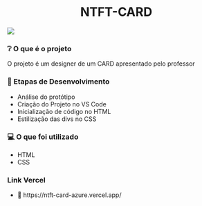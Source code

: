<h1 align="center">NTFT-CARD</h1>
<div><img src="https://user-images.githubusercontent.com/86062663/189162753-bc4e4205-e56a-440f-8573-8eb6d838a353.png"></div>


<h3>❔ O que é o projeto</h3>
<p>O projeto é um designer de um CARD apresentado pelo professor<p>
  
<h3>📝 Etapas de Desenvolvimento</h3>
<ul>
  <li>Análise do protótipo</li>
  <li>Criação do Projeto no VS Code</li>
  <li>Inicialização de código no HTML</li>
  <li>Estilização das divs no CSS</li>
</ul>

<h3>💻 O que foi utilizado</h3>
<ul>
  <li>HTML</li>
  <li>CSS</li>
</ul>

<h3>Link Vercel</h3>
<ul>
  <li>🔗 https://ntft-card-azure.vercel.app/</li>
</ul>
